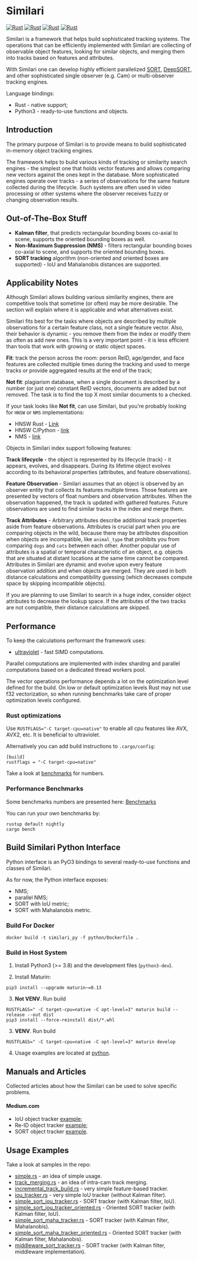 # Similari

[![Rust](https://img.shields.io/crates/d/similari.svg)](https://crates.io/crates/similari)
[![Rust](https://img.shields.io/crates/v/similari.svg)](https://img.shields.io/crates/v/similari.svg)
[![Rust](https://github.com/insight-platform/Similari/actions/workflows/rust.yml/badge.svg?branch=main)](https://github.com/insight-platform/Similari/actions/workflows/rust.yml)
[![Rust](https://img.shields.io/github/license/insight-platform/Similari.svg)](https://img.shields.io/github/license/insight-platform/Similari.svg)

Similari is a framework that helps build sophisticated tracking systems. The operations that can be 
efficiently implemented with Similari are collecting of observable object features, looking for similar objects, and 
merging them into tracks based on features and attributes.

With Similari one can develop highly efficient parallelized [SORT](https://github.com/abewley/sort), 
[DeepSORT](https://github.com/nwojke/deep_sort), and other sophisticated single observer (e.g. Cam) or multi-observer 
tracking engines.

Language bindings:
* Rust - native support;
* Python3 - ready-to-use functions and objects.

## Introduction

The primary purpose of Similari is to provide means to build sophisticated in-memory object tracking engines.

The framework helps to build various kinds of tracking or similarity search engines - the simplest one that holds vector 
features and allows comparing new vectors against the ones kept in the database. More sophisticated engines operate over 
tracks - a series of observations for the same feature collected during the lifecycle. Such systems are often used in video 
processing or other systems where the observer receives fuzzy or changing observation results.

## Out-of-The-Box Stuff

* **Kalman filter**, that predicts rectangular bounding boxes co-axial to scene, supports the oriented bounding 
  boxes as well.
* **Non-Maximum Suppression (NMS)** - filters rectangular bounding boxes co-axial to scene, and supports the oriented 
  bounding 
  boxes.
* **SORT tracking** algorithm (non-oriented and oriented boxes are supported) - IoU and Mahalanobis distances are 
  supported.

## Applicability Notes

Although Similari allows building various similarity engines, there are competitive tools that sometime (or often) may 
be more desirable. The section will explain where it is applicable and what alternatives exist.

Similari fits best for the tasks where objects are described by multiple observations for a certain feature class, not a 
single feature vector. Also, their behavior is dynamic - you remove them from the index or modify them as often as add new ones. This is a very important point - it is less efficient than tools that work with growing or static object spaces.

**Fit**: track the person across the room: person ReID, age/gender, and face features are collected multiple times during 
the tracking and used to merge tracks or provide aggregated results at the end of the track;

**Not fit**: plagiarism database, when a single document is described by a number (or just one) constant ReID vectors, 
documents are added but not removed. The task is to find the top X most similar documents to a checked.

If your task looks like **Not fit**, can use Similari, but you're probably looking for `HNSW` or `NMS` implementations:
* HNSW Rust - [Link](https://github.com/jean-pierreBoth/hnswlib-rs)
* HNSW C/Python - [link](https://github.com/nmslib/hnswlib)
* NMS - [link](https://github.com/nmslib/nmslib)

Objects in Similari index support following features:

**Track lifecycle** - the object is represented by its lifecycle (track) - it appears, evolves, and disappears. During 
its lifetime object evolves according to its behavioral properties (attributes, and feature observations).

**Feature Observation** - Similari assumes that an object is observed by an observer entity that collects its features 
multiple times. Those features are presented by vectors of float numbers and observation attributes. When the observation 
happened, the track is updated with gathered features. Future observations are used to find similar tracks in the index 
and merge them.

**Track Attributes** - Arbitrary attributes describe additional track properties aside from feature observations. 
Attributes is crucial part when you are comparing objects in the wild, because there may be attributes disposition when 
objects are incompatible, like `animal_type` that prohibits you from comparing `dogs` and `cats` between each other. 
Another popular use of attributes is a spatial or temporal characteristic of an object, e.g. objects that are situated 
at distant locations at the same time cannot be compared. Attributes in Similari are dynamic and evolve upon every 
feature observation addition and when objects are merged. They are used in both distance calculations and compatibility 
guessing (which decreases compute space by skipping incompatible objects).

If you are planning to use Similari to search in a huge index, consider object attributes to decrease the lookup space. 
If the attributes of the two tracks are not compatible, their distance calculations are skipped.

## Performance

To keep the calculations performant the framework uses:
* [ultraviolet](https://crates.io/crates/ultraviolet) - fast SIMD computations.

Parallel computations are implemented with index sharding and parallel computations based on a dedicated thread workers pool.

The vector operations performance depends a lot on the optimization level defined for the build. On low or default 
optimization levels Rust may not use f32 vectorization, so when running benchmarks take care of proper optimization 
levels configured.

### Rust optimizations

Use `RUSTFLAGS="-C target-cpu=native"` to enable all cpu features like AVX, AVX2, etc. It is beneficial to ultraviolet.

Alternatively you can add build instructions to `.cargo/config`:

```
[build]
rustflags = "-C target-cpu=native"
```

Take a look at [benchmarks](benches) for numbers.

### Performance Benchmarks

Some benchmarks numbers are presented here: [Benchmarks](assets/benchmarks/benchmarks.md)

You can run your own benchmarks by:

```
rustup default nightly
cargo bench
```

## Build Similari Python Interface

Python interface is an PyO3 bindings to several ready-to-use functions and classes of Similari.

As for now, the Python interface exposes:
* NMS; 
* parallel NMS;
* SORT with IoU metric;
* SORT with Mahalanobis metric.

### Build For Docker

```
docker build -t similari_py -f python/Dockerfile .
```

### Build in Host System

1. Install Python3 (>= 3.8) and the development files (`python3-dev`).

2. Install Maturin:
```
pip3 install --upgrade maturin~=0.13
```

3. **Not VENV**. Run build 

```
RUSTFLAGS=" -C target-cpu=native -C opt-level=3" maturin build --release --out dist
pip3 install --force-reinstall dist/*.whl
```

3. **VENV**. Run build 

```
RUSTFLAGS=" -C target-cpu=native -C opt-level=3" maturin develop
```

4. Usage examples are located at [python](python).

## Manuals and Articles
Collected articles about how the Similari can be used to solve specific problems.

#### Medium.com

* IoU object tracker [example](https://medium.com/@kudryavtsev_ia/high-performance-object-tracking-engine-with-rust-59ccbc79cdb0);
* Re-ID object tracker [example](https://medium.com/@kudryavtsev_ia/feature-based-object-tracker-with-similari-and-rust-25d72d01d2e2);
* SORT object tracker [example](https://medium.com/p/9a1dd18c259c).

## Usage Examples

Take a look at samples in the repo:
* [simple.rs](examples/simple.rs) - an idea of simple usage.
* [track_merging.rs](examples/track_merging.rs) - an idea of intra-cam track merging.
* [incremental_track_build.rs](examples/incremental_track_build.rs) - very simple feature-based tracker.
* [iou_tracker.rs](examples/iou_tracker.rs) - very simple IoU tracker (without Kalman filter).
* [simple_sort_iou_tracker.rs](examples/simple_sort_iou_tracker.rs) - SORT tracker (with Kalman filter, IoU).
* [simple_sort_iou_tracker_oriented.rs](examples/simple_sort_iou_tracker_oriented.rs) - Oriented SORT tracker (with Kalman filter, IoU).
* [simple_sort_maha_tracker.rs](examples/simple_sort_maha_tracker.rs) - SORT tracker (with Kalman filter, Mahalanobis).
* [simple_sort_maha_tracker_oriented.rs](examples/simple_sort_maha_tracker_oriented.rs) - Oriented SORT tracker (with Kalman filter, Mahalanobis).
* [middleware_sort_tracker.rs](examples/middleware_sort_tracker.rs) - SORT tracker (with Kalman filter, middleware implementation).
